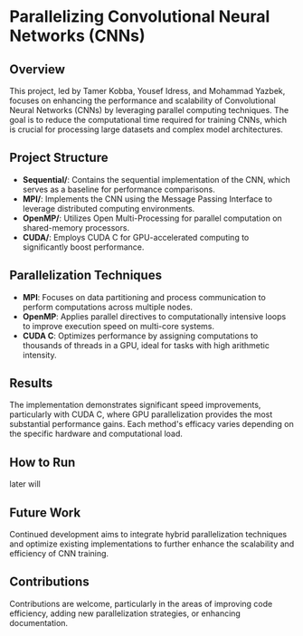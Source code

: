 # Parallelizing Convolutional Neural Networks (CNNs)

## Overview
This project, led by Tamer Kobba, Yousef Idress, and Mohammad Yazbek, focuses on enhancing the performance and scalability of Convolutional Neural Networks (CNNs) by leveraging parallel computing techniques. The goal is to reduce the computational time required for training CNNs, which is crucial for processing large datasets and complex model architectures.

## Project Structure
- **Sequential/**: Contains the sequential implementation of the CNN, which serves as a baseline for performance comparisons.
- **MPI/**: Implements the CNN using the Message Passing Interface to leverage distributed computing environments.
- **OpenMP/**: Utilizes Open Multi-Processing for parallel computation on shared-memory processors.
- **CUDA/**: Employs CUDA C for GPU-accelerated computing to significantly boost performance.

## Parallelization Techniques
- **MPI**: Focuses on data partitioning and process communication to perform computations across multiple nodes.
- **OpenMP**: Applies parallel directives to computationally intensive loops to improve execution speed on multi-core systems.
- **CUDA C**: Optimizes performance by assigning computations to thousands of threads in a GPU, ideal for tasks with high arithmetic intensity.

## Results
The implementation demonstrates significant speed improvements, particularly with CUDA C, where GPU parallelization provides the most substantial performance gains. Each method's efficacy varies depending on the specific hardware and computational load.

## How to Run
later will

## Future Work
Continued development aims to integrate hybrid parallelization techniques and optimize existing implementations to further enhance the scalability and efficiency of CNN training.

## Contributions
Contributions are welcome, particularly in the areas of improving code efficiency, adding new parallelization strategies, or enhancing documentation.

